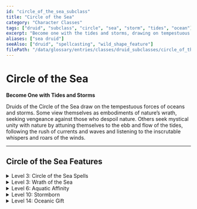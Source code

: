 ```yaml
---
id: "circle_of_the_sea_subclass"
title: "Circle of the Sea"
category: "Character Classes"
tags: ["druid", "subclass", "circle", "sea", "storm", "tides", "ocean"]
excerpt: "Become one with the tides and storms, drawing on tempestuous forces."
aliases: ["sea druid"]
seeAlso: ["druid", "spellcasting", "wild_shape_feature"]
filePath: "/data/glossary/entries/classes/druid_subclasses/circle_of_the_sea.md"
---
```

# Circle of the Sea

**Become One with Tides and Storms**

Druids of the Circle of the Sea draw on the tempestuous forces of oceans and storms. Some view themselves as embodiments of nature’s wrath, seeking vengeance against those who despoil nature. Others seek mystical unity with nature by attuning themselves to the ebb and flow of the tides, following the rush of currents and waves and listening to the inscrutable whispers and roars of the winds.

---
## Circle of the Sea Features

<details id="sea-level-3-circle-spells">
  <summary>Level 3: Circle of the Sea Spells</summary>
  <div>
    <p>When you reach a Druid level specified in the Circle of the Sea Spells table, you thereafter always have the listed <span data-term-id="spells_chapter" class="glossary-term-link-from-markdown">spells</span> prepared.</p>
    <h4>Circle of the Sea Spells</h4>
    <table>
      <thead>
        <tr>
          <th>Druid Level</th>
          <th>Prepared Spells</th>
        </tr>
      </thead>
      <tbody>
        <tr><td>3</td><td>Fog Cloud, Gust of Wind, Ray of Frost, Shatter, Thunderwave</td></tr>
        <tr><td>5</td><td>Lightning Bolt, Water Breathing</td></tr>
        <tr><td>7</td><td>Control Water, Ice Storm</td></tr>
        <tr><td>9</td><td>Conjure Elemental, Hold Monster</td></tr>
      </tbody>
    </table>
  </div>
</details>

<details id="sea-level-3-wrath-of-the-sea">
  <summary>Level 3: Wrath of the Sea</summary>
  <div>
    <p>As a <span data-term-id="bonus_action" class="glossary-term-link-from-markdown">Bonus Action</span>, you can expend a use of your Wild Shape to manifest a 5-foot <span data-term-id="emanation_area" class="glossary-term-link-from-markdown">Emanation</span> that takes the form of ocean spray that surrounds you for 10 minutes. It ends early if you dismiss it (no action required), manifest it again, or have the <span data-term-id="incapacitated_condition" class="glossary-term-link-from-markdown">Incapacitated condition</span>.</p>
    <p>When you manifest the Emanation and as a <span data-term-id="bonus_action" class="glossary-term-link-from-markdown">Bonus Action</span> on your subsequent turns, you can choose another creature you can see in the Emanation. The target must succeed on a Constitution <span data-term-id="saving_throw" class="glossary-term-link-from-markdown">saving throw</span> against your <span data-term-id="spell_save_dc" class="glossary-term-link-from-markdown">spell save DC</span> or take Cold damage and, if the creature is Large or smaller, be pushed up to 15 feet away from you. To determine this damage, roll a number of d6s equal to your Wisdom modifier (minimum of one die).</p>
  </div>
</details>

<details id="sea-level-6-aquatic-affinity">
  <summary>Level 6: Aquatic Affinity</summary>
  <div>
    <p>The size of the Emanation created by your Wrath of the Sea increases to 10 feet.</p>
    <p>In addition, you gain a <span data-term-id="swim_speed" class="glossary-term-link-from-markdown">Swim Speed</span> equal to your <span data-term-id="speed" class="glossary-term-link-from-markdown">Speed</span>.</p>
  </div>
</details>

<details id="sea-level-10-stormborn">
  <summary>Level 10: Stormborn</summary>
  <div>
    <p>Your Wrath of the Sea confers two more benefits while active, as detailed below.</p>
    <ul>
      <li><strong>Flight.</strong> You gain a <span data-term-id="fly_speed" class="glossary-term-link-from-markdown">Fly Speed</span> equal to your <span data-term-id="speed" class="glossary-term-link-from-markdown">Speed</span>.</li>
      <li><strong><span data-term-id="resistance" class="glossary-term-link-from-markdown">Resistance</span>.</strong> You have <span data-term-id="resistance" class="glossary-term-link-from-markdown">Resistance</span> to Cold, Lightning, and Thunder damage.</li>
    </ul>
  </div>
</details>

<details id="sea-level-14-oceanic-gift">
  <summary>Level 14: Oceanic Gift</summary>
  <div>
    <p>Instead of manifesting the Emanation of Wrath of the Sea around yourself, you can manifest it around one willing creature within 60 feet of yourself. That creature gains all the benefits of the Emanation and uses your <span data-term-id="spell_save_dc" class="glossary-term-link-from-markdown">spell save DC</span> and Wisdom modifier for it.</p>
    <p>In addition, you can manifest the Emanation around both the other creature and yourself if you expend two uses of your Wild Shape instead of one when manifesting it.</p>
  </div>
</details>
